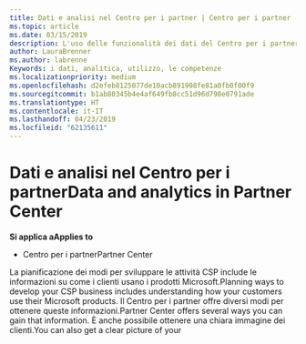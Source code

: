 ```yaml
---
title: Dati e analisi nel Centro per i partner | Centro per i partner
ms.topic: article
ms.date: 03/15/2019
description: L'uso delle funzionalità dei dati del Centro per i partner ti consente di comprendere meglio le esigenze dei clienti
author: LauraBrenner
ms.author: labrenne
Keywords: i dati, analitica, utilizzo, le competenze
ms.localizationpriority: medium
ms.openlocfilehash: d2efeb8125077de10acb891908fe81a0fb0f00f9
ms.sourcegitcommit: b1ab80345b4e4af649fb8cc51d96d798e0791ade
ms.translationtype: HT
ms.contentlocale: it-IT
ms.lasthandoff: 04/23/2019
ms.locfileid: "62135611"
---
```

# <a name="data-and-analytics-in-partner-center"></a><span data-ttu-id="7c9bf-104">Dati e analisi nel Centro per i partner</span><span class="sxs-lookup"><span data-stu-id="7c9bf-104">Data and analytics in Partner Center</span></span>

<span data-ttu-id="7c9bf-105">**Si applica a**</span><span class="sxs-lookup"><span data-stu-id="7c9bf-105">**Applies to**</span></span>

- <span data-ttu-id="7c9bf-106">Centro per i partner</span><span class="sxs-lookup"><span data-stu-id="7c9bf-106">Partner Center</span></span>

<span data-ttu-id="7c9bf-107">La pianificazione dei modi per sviluppare le attività CSP include le informazioni su come i clienti usano i prodotti Microsoft.</span><span class="sxs-lookup"><span data-stu-id="7c9bf-107">Planning ways to develop your CSP business includes understanding how your customers use their Microsoft products.</span></span> <span data-ttu-id="7c9bf-108">Il Centro per i partner offre diversi modi per ottenere queste informazioni.</span><span class="sxs-lookup"><span data-stu-id="7c9bf-108">Partner Center offers several ways you can gain that information.</span></span> <span data-ttu-id="7c9bf-109">È anche possibile ottenere una chiara immagine dei clienti.</span><span class="sxs-lookup"><span data-stu-id="7c9bf-109">You can also get a clear picture of your</span></span> 